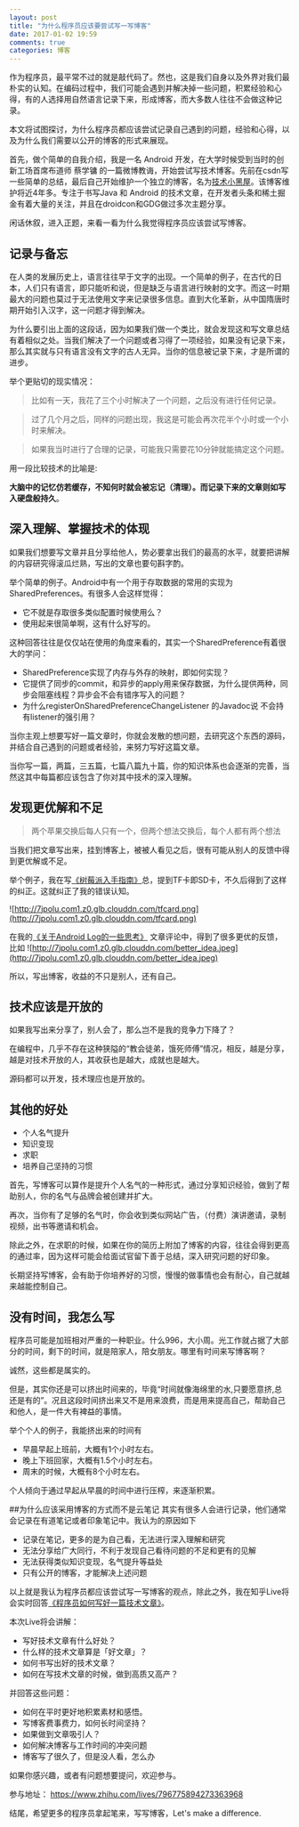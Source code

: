 ```yaml
---
layout: post
title: "为什么程序员应该要尝试写一写博客"
date: 2017-01-02 19:59
comments: true
categories: 博客
---
```

作为程序员，最平常不过的就是敲代码了。然也，这是我们自身以及外界对我们最朴实的认知。在编码过程中，我们可能会遇到并解决掉一些问题，积累经验和心得，有的人选择用自然语言记录下来，形成博客，而大多数人往往不会做这种记录。

本文将试图探讨，为什么程序员都应该尝试记录自己遇到的问题，经验和心得，以及为什么我们需要以公开的博客的形式来展现。

<!--more-->

首先，做个简单的自我介绍，我是一名 Android 开发，在大学时候受到当时的创新工场首席布道师 蔡学镛 的一篇微博教诲，开始尝试写技术博客。先前在csdn写一些简单的总结，最后自己开始维护一个独立的博客，名为[技术小黑屋](http://droidyue.com)。该博客维护将近4年多。专注于书写Java 和 Android 的技术文章，在开发者头条和稀土掘金有着大量的关注，并且在droidcon和GDG做过多次主题分享。

闲话休叙，进入正题，来看一看为什么我觉得程序员应该尝试写博客。

## 记录与备忘
在人类的发展历史上，语言往往早于文字的出现。一个简单的例子，在古代的日本，人们只有语言，即只能听和说，但是缺乏与语言进行映射的文字。而这一时期最大的问题也莫过于无法使用文字来记录很多信息。直到大化革新，从中国隋唐时期开始引入汉字，这一问题才得到解决。

为什么要引出上面的这段话，因为如果我们做一个类比，就会发现这和写文章总结有着相似之处。当我们解决了一个问题或者习得了一项经验，如果没有记录下来，那么其实就与只有语言没有文字的古人无异。当你的信息被记录下来，才是所谓的进步。

举个更贴切的现实情况：

> 比如有一天，我花了三个小时解决了一个问题，之后没有进行任何记录。

> 过了几个月之后，同样的问题出现，我这是可能会再次花半个小时或一个小时来解决。

> 如果我当时进行了合理的记录，可能我只需要花10分钟就能搞定这个问题。

用一段比较技术的比喻是:

**大脑中的记忆仿若缓存，不知何时就会被忘记（清理）。而记录下来的文章则如写入硬盘般持久**。

## 深入理解、掌握技术的体现
如果我们想要写文章并且分享给他人，势必要拿出我们的最高的水平，就要把讲解的内容研究得滚瓜烂熟，写出的文章也要句斟字酌。

举个简单的例子。Android中有一个用于存取数据的常用的实现为SharedPreferences。有很多人会这样觉得：

  * 它不就是存取很多类似配置时候使用么？
  * 使用起来很简单啊，这有什么好写的。

这种回答往往是仅仅站在使用的角度来看的，其实一个SharedPreference有着很大的学问：

  * SharedPreference实现了内存与外存的映射，即如何实现？
  * 它提供了同步的commit，和异步的apply用来保存数据，为什么提供两种，同步会阻塞线程？异步会不会有错序写入的问题？
  * 为什么registerOnSharedPreferenceChangeListener 的Javadoc说 不会持有listener的强引用？

当你主观上想要写好一篇文章时，你就会发散的想问题，去研究这个东西的源码，并结合自己遇到的问题或者经验，来努力写好这篇文章。

当你写一篇，两篇，三五篇，七篇八篇九十篇，你的知识体系也会逐渐的完善，当然这其中每篇都应该包含了你对其中技术的深入理解。


## 发现更优解和不足
> 两个苹果交换后每人只有一个，但两个想法交换后，每个人都有两个想法  

当我们把文章写出来，挂到博客上，被被人看见之后，很有可能从别人的反馈中得到更优解或不足。

举个例子，我在写[《树莓派入手指南》](http://droidyue.com/blog/2016/08/22/before-you-buy-raspberry-pi/)总，提到TF卡即SD卡，不久后得到了这样的纠正。这就纠正了我的错误认知。

![http://7jpolu.com1.z0.glb.clouddn.com/tfcard.png](http://7jpolu.com1.z0.glb.clouddn.com/tfcard.png)

在我的[《关于Android Log的一些思考》](http://droidyue.com/blog/2015/11/01/thinking-about-android-log/) 文章评论中，得到了很多更优的反馈，比如
![http://7jpolu.com1.z0.glb.clouddn.com/better_idea.jpeg](http://7jpolu.com1.z0.glb.clouddn.com/better_idea.jpeg)

所以，写出博客，收益的不只是别人，还有自己。

## 技术应该是开放的
如果我写出来分享了，别人会了，那么岂不是我的竞争力下降了？

在编程中，几乎不存在这种狭隘的“教会徒弟，饿死师傅”情况，相反，越是分享，越是对技术开放的人，其收获也是越大，成就也是越大。

源码都可以开发，技术理应也是开放的。


## 其他的好处
  * 个人名气提升
  * 知识变现
  * 求职
  * 培养自己坚持的习惯

首先，写博客可以算作是提升个人名气的一种形式，通过分享知识经验，做到了帮助别人，你的名气与品牌会被创建并扩大。

再次，当你有了足够的名气时，你会收到类似网站广告，（付费）演讲邀请，录制视频，出书等邀请和机会。

除此之外，在求职的时候，如果在你的简历上附加了博客的内容，往往会得到更高的通过率，因为这样可能会给面试官留下善于总结，深入研究问题的好印象。

长期坚持写博客，会有助于你培养好的习惯，慢慢的做事情也会有耐心，自己就越来越能控制自己。


## 没有时间，我怎么写
程序员可能是加班相对严重的一种职业。什么996，大小周。光工作就占据了大部分的时间，剩下的时间，就是陪家人，陪女朋友。哪里有时间来写博客啊？

诚然，这些都是属实的。

但是，其实你还是可以挤出时间来的，毕竟“时间就像海绵里的水,只要愿意挤,总还是有的”。况且这段时间挤出来又不是用来浪费，而是用来提高自己，帮助自己和他人，是一件大有裨益的事情。

举个个人的例子，我能挤出来的时间有
  
  * 早晨早起上班前，大概有1个小时左右。
  * 晚上下班回家，大概有1.5个小时左右。
  * 周末的时候，大概有8个小时左右。

个人倾向于通过早起从早晨的时间中进行压榨，来逐渐积累。

##为什么应该采用博客的方式而不是云笔记
其实有很多人会进行记录，他们通常会记录在有道笔记或者印象笔记中。我认为的原因如下

  * 记录在笔记，更多的是为自己看，无法进行深入理解和研究
  * 无法分享给广大同行，不利于发现自己看待问题的不足和更有的见解
  * 无法获得类似知识变现，名气提升等益处
  * 只有公开的博客，才能解决上述问题


以上就是我认为程序员都应该尝试写一写博客的观点，除此之外，我在知乎Live将会实时回答[《程序员如何写好一篇技术文章》](https://www.zhihu.com/lives/796775894273363968)。

本次Live将会讲解：

  * 写好技术文章有什么好处？
  * 什么样的技术文章算是「好文章」？
  * 如何书写出好的技术文章？
  * 如何在写技术文章的时候，做到高质又高产？


并回答这些问题：
  
  * 如何在平时更好地积累素材和感悟。
  * 写博客费事费力，如何长时间坚持？
  * 如果做到文章吸引人？
  * 如何解决博客与工作时间的冲突问题
  * 博客写了很久了，但是没人看，怎么办


如果你感兴趣，或者有问题想要提问，欢迎参与。

参与地址： https://www.zhihu.com/lives/796775894273363968 

结尾，希望更多的程序员拿起笔来，写写博客，Let's make a difference.
